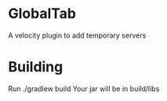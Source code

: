 # GlobalTab
A velocity plugin to add temporary servers

# Building

Run ./gradlew build 
Your jar will be in build/libs
